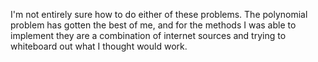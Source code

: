 I'm not entirely sure how to do either of these problems. The polynomial problem has gotten the best of me, and for the methods I was able to implement they are a combination of internet sources and trying to whiteboard out what I thought would work. 